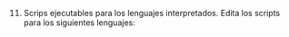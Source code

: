 11. Scrips ejecutables para los lenguajes interpretados. Edita los scripts para los siguientes lenguajes:

